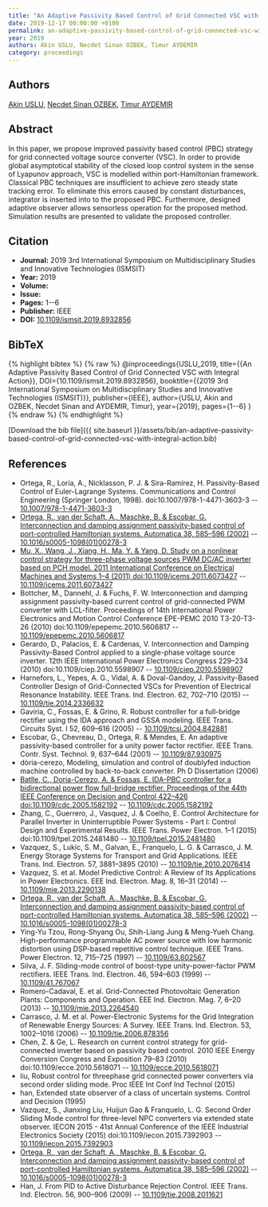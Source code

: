 ```yaml
---
title: "An Adaptive Passivity Based Control of Grid Connected VSC with Integral Action"
date: 2019-12-17 00:00:00 +0100
permalink: an-adaptive-passivity-based-control-of-grid-connected-vsc-with-integral-action
year: 2019
authors: Akin USLU, Necdet Sinan OZBEK, Timur AYDEMIR
category: proceedings
---
```

 
## Authors
[Akin USLU](authors/akin-uslu), [Necdet Sinan OZBEK](authors/necdet-sinan-ozbek), [Timur AYDEMIR](authors/timur-aydemir)
 
## Abstract
In this paper, we propose improved passivity based control (PBC) strategy for grid connected voltage source converter (VSC). In order to provide global asymptotical stability of the closed loop control system in the sense of Lyapunov approach, VSC is modelled within port-Hamiltonian framework. Classical PBC techniques are insufficient to achieve zero steady state tracking error. To eliminate this errors caused by constant disturbances, integrator is inserted into to the proposed PBC. Furthermore, designed adaptive observer allows sensorless operation for the proposed method. Simulation results are presented to validate the proposed controller.
 
## Citation
- **Journal:** 2019 3rd International Symposium on Multidisciplinary Studies and Innovative Technologies (ISMSIT)
- **Year:** 2019
- **Volume:** 
- **Issue:** 
- **Pages:** 1--6
- **Publisher:** IEEE
- **DOI:** [10.1109/ismsit.2019.8932856](https://doi.org/10.1109/ismsit.2019.8932856)
 
## BibTeX
{% highlight bibtex %}
{% raw %}
@inproceedings{USLU_2019,
  title={{An Adaptive Passivity Based Control of Grid Connected VSC with Integral Action}},
  DOI={10.1109/ismsit.2019.8932856},
  booktitle={{2019 3rd International Symposium on Multidisciplinary Studies and Innovative Technologies (ISMSIT)}},
  publisher={IEEE},
  author={USLU, Akin and OZBEK, Necdet Sinan and AYDEMIR, Timur},
  year={2019},
  pages={1--6}
}
{% endraw %}
{% endhighlight %}
 
[Download the bib file]({{ site.baseurl }}/assets/bib/an-adaptive-passivity-based-control-of-grid-connected-vsc-with-integral-action.bib)
 
## References
- Ortega, R., Loría, A., Nicklasson, P. J. & Sira-Ramírez, H. Passivity-Based Control of Euler-Lagrange Systems. Communications and Control Engineering (Springer London, 1998). doi:10.1007/978-1-4471-3603-3 -- [10.1007/978-1-4471-3603-3](https://doi.org/10.1007/978-1-4471-3603-3)
- [Ortega, R., van der Schaft, A., Maschke, B. & Escobar, G. Interconnection and damping assignment passivity-based control of port-controlled Hamiltonian systems. Automatica 38, 585–596 (2002)](interconnection-and-damping-assignment-passivity-based-control-of-port-controlled-hamiltonian-systems) -- [10.1016/s0005-1098(01)00278-3](https://doi.org/10.1016/s0005-1098(01)00278-3)
- [Mu, X., Wang, J., Xiang, H., Ma, Y. & Yang, D. Study on a nonlinear control strategy for three-phase voltage sources PWM DC/AC inverter based on PCH model. 2011 International Conference on Electrical Machines and Systems 1–4 (2011) doi:10.1109/icems.2011.6073427](study-on-a-nonlinear-control-strategy-for-three-phase-voltage-sources-pwm-dc-ac-inverter-based-on-pch-model) -- [10.1109/icems.2011.6073427](https://doi.org/10.1109/icems.2011.6073427)
- Bottcher, M., Dannehl, J. & Fuchs, F. W. Interconnection and damping assignment passivity-based current control of grid-connected PWM converter with LCL-filter. Proceedings of 14th International Power Electronics and Motion Control Conference EPE-PEMC 2010 T3-20-T3-26 (2010) doi:10.1109/epepemc.2010.5606817 -- [10.1109/epepemc.2010.5606817](https://doi.org/10.1109/epepemc.2010.5606817)
- Gerardo, D., Palacios, E. & Cardenas, V. Interconnection and Damping Passivity-Based Control applied to a single-phase voltage source inverter. 12th IEEE International Power Electronics Congress 229–234 (2010) doi:10.1109/ciep.2010.5598907 -- [10.1109/ciep.2010.5598907](https://doi.org/10.1109/ciep.2010.5598907)
- Harnefors, L., Yepes, A. G., Vidal, A. & Doval-Gandoy, J. Passivity-Based Controller Design of Grid-Connected VSCs for Prevention of Electrical Resonance Instability. IEEE Trans. Ind. Electron. 62, 702–710 (2015) -- [10.1109/tie.2014.2336632](https://doi.org/10.1109/tie.2014.2336632)
- Gaviria, C., Fossas, E. & Grino, R. Robust controller for a full-bridge rectifier using the IDA approach and GSSA modeling. IEEE Trans. Circuits Syst. I 52, 609–616 (2005) -- [10.1109/tcsi.2004.842881](https://doi.org/10.1109/tcsi.2004.842881)
- Escobar, G., Chevreau, D., Ortega, R. & Mendes, E. An adaptive passivity-based controller for a unity power factor rectifier. IEEE Trans. Contr. Syst. Technol. 9, 637–644 (2001) -- [10.1109/87.930975](https://doi.org/10.1109/87.930975)
- dòria-cerezo, Modeling, simulation and control of doublyfed induction machine controlled by back-to-back converter. Ph D Dissertation (2006)
- [Batlle, C., Doria-Cerezo, A. & Fossas, E. IDA-PBC controller for a bidirectional power flow full-bridge rectifier. Proceedings of the 44th IEEE Conference on Decision and Control 422–426 doi:10.1109/cdc.2005.1582192](ida-pbc-controller-for-a-bidirectional-power-flow-full-bridge-rectifier) -- [10.1109/cdc.2005.1582192](https://doi.org/10.1109/cdc.2005.1582192)
- Zhang, C., Guerrero, J., Vasquez, J. & Coelho, E. Control Architecture for Parallel Inverter in Uninterruptible Power Systems - Part I: Control Design and Experimental Results. IEEE Trans. Power Electron. 1–1 (2015) doi:10.1109/tpel.2015.2481480 -- [10.1109/tpel.2015.2481480](https://doi.org/10.1109/tpel.2015.2481480)
- Vazquez, S., Lukic, S. M., Galvan, E., Franquelo, L. G. & Carrasco, J. M. Energy Storage Systems for Transport and Grid Applications. IEEE Trans. Ind. Electron. 57, 3881–3895 (2010) -- [10.1109/tie.2010.2076414](https://doi.org/10.1109/tie.2010.2076414)
- Vazquez, S. et al. Model Predictive Control: A Review of Its Applications in Power Electronics. EEE Ind. Electron. Mag. 8, 16–31 (2014) -- [10.1109/mie.2013.2290138](https://doi.org/10.1109/mie.2013.2290138)
- [Ortega, R., van der Schaft, A., Maschke, B. & Escobar, G. Interconnection and damping assignment passivity-based control of port-controlled Hamiltonian systems. Automatica 38, 585–596 (2002)](interconnection-and-damping-assignment-passivity-based-control-of-port-controlled-hamiltonian-systems) -- [10.1016/s0005-1098(01)00278-3](https://doi.org/10.1016/s0005-1098(01)00278-3)
- Ying-Yu Tzou, Rong-Shyang Ou, Shih-Liang Jung & Meng-Yueh Chang. High-performance programmable AC power source with low harmonic distortion using DSP-based repetitive control technique. IEEE Trans. Power Electron. 12, 715–725 (1997) -- [10.1109/63.602567](https://doi.org/10.1109/63.602567)
- Silva, J. F. Sliding-mode control of boost-type unity-power-factor PWM rectifiers. IEEE Trans. Ind. Electron. 46, 594–603 (1999) -- [10.1109/41.767067](https://doi.org/10.1109/41.767067)
- Romero-Cadaval, E. et al. Grid-Connected Photovoltaic Generation Plants: Components and Operation. EEE Ind. Electron. Mag. 7, 6–20 (2013) -- [10.1109/mie.2013.2264540](https://doi.org/10.1109/mie.2013.2264540)
- Carrasco, J. M. et al. Power-Electronic Systems for the Grid Integration of Renewable Energy Sources: A Survey. IEEE Trans. Ind. Electron. 53, 1002–1016 (2006) -- [10.1109/tie.2006.878356](https://doi.org/10.1109/tie.2006.878356)
- Chen, Z. & Ge, L. Research on current control strategy for grid-connected inverter based on passivity based control. 2010 IEEE Energy Conversion Congress and Exposition 79–83 (2010) doi:10.1109/ecce.2010.5618071 -- [10.1109/ecce.2010.5618071](https://doi.org/10.1109/ecce.2010.5618071)
- liu, Robust control for threephase grid connected power converters via second order sliding mode. Proc IEEE Int Conf Ind Technol (2015)
- han, Extended state observer of a class of uncertain systems. Control and Decision (1995)
- Vazquez, S., Jianxing Liu, Huijun Gao & Franquelo, L. G. Second Order Sliding Mode control for three-level NPC converters via extended state observer. IECON 2015 - 41st Annual Conference of the IEEE Industrial Electronics Society (2015) doi:10.1109/iecon.2015.7392903 -- [10.1109/iecon.2015.7392903](https://doi.org/10.1109/iecon.2015.7392903)
- [Ortega, R., van der Schaft, A., Maschke, B. & Escobar, G. Interconnection and damping assignment passivity-based control of port-controlled Hamiltonian systems. Automatica 38, 585–596 (2002)](interconnection-and-damping-assignment-passivity-based-control-of-port-controlled-hamiltonian-systems) -- [10.1016/s0005-1098(01)00278-3](https://doi.org/10.1016/s0005-1098(01)00278-3)
- Han, J. From PID to Active Disturbance Rejection Control. IEEE Trans. Ind. Electron. 56, 900–906 (2009) -- [10.1109/tie.2008.2011621](https://doi.org/10.1109/tie.2008.2011621)

